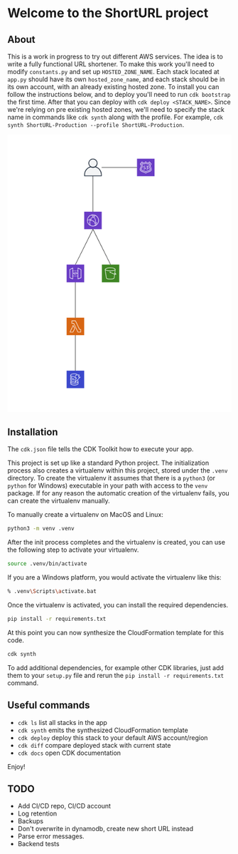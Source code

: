 
# Welcome to the ShortURL project

## About

This is a work in progress to try out different AWS services.  The idea is to write a fully functional URL shortener. To make this work you'll need to modify `constants.py` and set up `HOSTED_ZONE_NAME`. Each stack located at `app.py` should have its own `hosted_zone_name`, and each stack should be in its own account, with an already existing hosted zone. To install you can follow the instructions below, and to deploy you'll need to run `cdk bootstrap` the first time. After that you can deploy with `cdk deploy <STACK_NAME>`. Since we're relying on pre existing hosted zones, we'll need to specify the stack name in commands like `cdk synth` along with the profile. For example, `cdk synth ShortURL-Production --profile ShortURL-Production`.

![Infrastructure](/images/diagram.png)

## Installation

The `cdk.json` file tells the CDK Toolkit how to execute your app.

This project is set up like a standard Python project.  The initialization
process also creates a virtualenv within this project, stored under the `.venv`
directory.  To create the virtualenv it assumes that there is a `python3`
(or `python` for Windows) executable in your path with access to the `venv`
package. If for any reason the automatic creation of the virtualenv fails,
you can create the virtualenv manually.

To manually create a virtualenv on MacOS and Linux:

```sh
python3 -m venv .venv
```

After the init process completes and the virtualenv is created, you can use the following
step to activate your virtualenv.

```sh
source .venv/bin/activate
```

If you are a Windows platform, you would activate the virtualenv like this:

```sh
% .venv\Scripts\activate.bat
```

Once the virtualenv is activated, you can install the required dependencies.

```sh
pip install -r requirements.txt
```

At this point you can now synthesize the CloudFormation template for this code.

```sh
cdk synth
```

To add additional dependencies, for example other CDK libraries, just add
them to your `setup.py` file and rerun the `pip install -r requirements.txt`
command.

## Useful commands

* `cdk ls`          list all stacks in the app
* `cdk synth`       emits the synthesized CloudFormation template
* `cdk deploy`      deploy this stack to your default AWS account/region
* `cdk diff`        compare deployed stack with current state
* `cdk docs`        open CDK documentation

Enjoy!

## TODO

* Add CI/CD repo, CI/CD account
* Log retention
* Backups
* Don't overwrite in dynamodb, create new short URL instead
* Parse error messages.
* Backend tests
